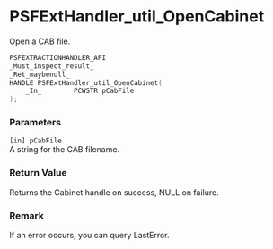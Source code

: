 # PSFExtHandler_util_OpenCabinet
Open a CAB file.
````c
PSFEXTRACTIONHANDLER_API
_Must_inspect_result_
_Ret_maybenull_
HANDLE PSFExtHandler_util_OpenCabinet(
    _In_        PCWSTR pCabFile
);
````
### Parameters
`[in] pCabFile`  
A string for the CAB filename.
### Return Value
Returns the Cabinet handle on success, NULL on failure.
### Remark
If an error occurs, you can query LastError.
